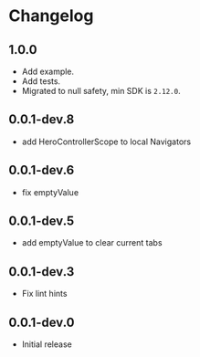 # Changelog

## 1.0.0

* Add example.
* Add tests.
* Migrated to null safety, min SDK is `2.12.0`.

## 0.0.1-dev.8

* add HeroControllerScope to local Navigators

## 0.0.1-dev.6

* fix emptyValue

## 0.0.1-dev.5

* add emptyValue to clear current tabs

## 0.0.1-dev.3

* Fix lint hints

## 0.0.1-dev.0

* Initial release
